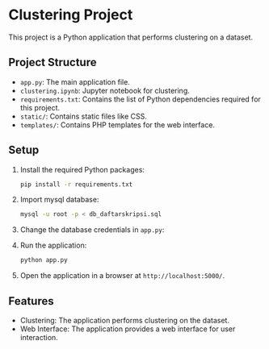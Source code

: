 # Clustering Project

This project is a Python application that performs clustering on a dataset.

## Project Structure

- `app.py`: The main application file.
- `clustering.ipynb`: Jupyter notebook for clustering.
- `requirements.txt`: Contains the list of Python dependencies required for this project.
- `static/`: Contains static files like CSS.
- `templates/`: Contains PHP templates for the web interface.

## Setup

1. Install the required Python packages:
   ```sh
   pip install -r requirements.txt
   ```
2. Import mysql database:
   ```sh
   mysql -u root -p < db_daftarskripsi.sql
   ```
3. Change the database credentials in `app.py`:

4. Run the application:
   ```sh
   python app.py
   ```
5. Open the application in a browser at `http://localhost:5000/`.

## Features

- Clustering: The application performs clustering on the dataset.
- Web Interface: The application provides a web interface for user interaction.
